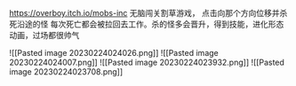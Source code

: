https://overboy.itch.io/mobs-inc
无脑闯关割草游戏，
点击向那个方向位移并杀死沿途的怪
每次死亡都会被拉回去工作。杀的怪多会晋升，得到技能，进化形态
动画，过场都很帅气



![[Pasted image 20230224024026.png]]
![[Pasted image 20230224024007.png]]
![[Pasted image 20230224023932.png]]
![[Pasted image 20230224023708.png]]